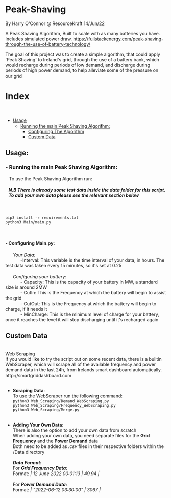 # Peak-Shaving
By Harry O'Connor @ ResourceKraft 14/Jun/22

A Peak Shaving Algorithm, Built to scale with as many batteries you have. Includes simulated power draw.
https://fullstackenergy.com/peak-shaving-through-the-use-of-battery-technology/


The goal of this project was to create a simple algorithm, that could apply 'Peak Shaving' to Ireland's grid, through the use of a battery bank, which would recharge during periods of low demand, and discharge during periods of high power demand, to help alleviate some of the pressure on our grid

<h1>Index</h1><br>

- [Usage](#Usage)
  * [Running the main Peak Shaving Algorithm:](#--running-the-main-peak-shaving-algorithm)
    + [Configuring The Algorithm](#--configuring-mainpy)
    + [Custom Data](#custom-data)



<h2>Usage:</h2>
  <h3>- Running the main Peak Shaving Algorithm:</h3>
  &nbsp;&nbsp;&nbsp;To use the Peak Shaving Algorithm run:
  <h5>&nbsp;&nbsp;&nbsp;N.B There is already some test data inside the data folder for this script.<br>&nbsp;&nbsp;&nbsp;To add your own data please see the relevant section below</h5> &nbsp;&nbsp;&nbsp;&nbsp;
    
    pip3 install -r requirements.txt
    python3 Main/main.py
    
&nbsp;&nbsp;&nbsp;&nbsp;<h4>- Configuring **Main.py**:</h4>
&nbsp;&nbsp;&nbsp;&nbsp;&nbsp; _Your Data:_<br>
&nbsp;&nbsp;&nbsp;&nbsp;&nbsp; &nbsp;&nbsp;&nbsp;&nbsp;&nbsp; -Interval: This variable is the time interval of your data, in hours. The test data was taken every 15 minutes, so it's set at 0.25
<br><br>
&nbsp;&nbsp;&nbsp;&nbsp;&nbsp; _Configuring your battery:_<br>
&nbsp;&nbsp;&nbsp;&nbsp;&nbsp; &nbsp;&nbsp;&nbsp;&nbsp;&nbsp; - Capacity:  This is the capacity of your battery in MW, a standard size is around 2MW<br>
&nbsp;&nbsp;&nbsp;&nbsp;&nbsp; &nbsp;&nbsp;&nbsp;&nbsp;&nbsp; - CutIn:     This is the Frequency at which the battery will begin to assist the grid<br>
&nbsp;&nbsp;&nbsp;&nbsp;&nbsp; &nbsp;&nbsp;&nbsp;&nbsp;&nbsp; - CutOut:    This is the Frequency at which the battery will begin to charge, if it needs it<br>
&nbsp;&nbsp;&nbsp;&nbsp;&nbsp; &nbsp;&nbsp;&nbsp;&nbsp;&nbsp; - MinCharge: This is the minimum level of charge for your battery, once it reaches the level it will stop discharging until it's recharged again<br>

<h2>Custom Data</h2><br>
Web Scraping<br>If you would like to try the script out on some recent data, there is a builtin WebScraper, which will scrape all of the available frequency and power demand data in the last 24h, from Irelands smart dashboard automatically. http://smartgriddashboard.com <br><br>
      
- **Scraping Data**:<br>
    To use the WebScraper run the following command:<br>
    `python3 Web_Scraping/Demand_WebScraping.py`<br>
    `python3 Web_Scraping/Frequency_WebScraping.py`<br>
    `python3 Web_Scraping/Merge.py`<br><br>

- **Adding Your Own Data**:<br>
    There is also the option to add your own data from scratch<br>
    When adding your own data, you need separate files for the **Grid Frequency** and the **Power Demand** data <br>
    Both need to be added as _.csv_ files in their respective folders within the /Data directory<br><br>
      **_Data Format:_**<br>
        For **_Grid Frequency Data:_** <br>
          Format: _| 12 June 2022 00:01:13 | 49.94 |_ <br><br>
        For **_Power Demand Data:_** <br>
          Format: _| "2022-06-12 03:30:00" | 3067 |_ <br>




